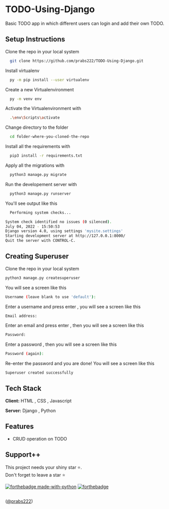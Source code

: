 # TODO-Using-Django

Basic TODO app in which different users can login and add their own TODO.


## Setup Instructions

Clone the repo in your local system

```bash
  git clone https://github.com/prabs222/TODO-Using-Django.git
```
Install virtualenv

```bash
  py -m pip install --user virtualenv
```
Create a new Virtualenvironment

```bash
  py -m venv env
```
Activate the Virtualenvironment with

```bash
  .\env\Scripts\activate
```
Change directory to the folder

```bash
  cd folder-where-you-cloned-the-repo
```
Install all the requirements with

```bash
  pip3 install -r requirements.txt
```
Apply all the migrations with 

```bash
  python3 manage.py migrate
```
Run the developement server with 

```bash
  python3 manage.py runserver
```
You'll see output like this
```bash
  Performing system checks...

System check identified no issues (0 silenced).
July 04, 2022 - 15:50:53
Django version 4.0, using settings 'mysite.settings'
Starting development server at http://127.0.0.1:8000/
Quit the server with CONTROL-C.
```

## Creating Superuser

Clone the repo in your local system

```bash
python3 manage.py createsuperuser
```
You will see a screen like this

```bash
Username (leave blank to use 'default'):
```
Enter a username and press enter , you will see a screen like this

```bash
Email address:
```
Enter an email and press enter , then you will see a screen like this

```bash
Password:
```
Enter a password , then you will see a screen like this

```bash
Password (again):
```
Re-enter the password and you are done! You will see a screen like this

```bash
Superuser created successfully
```

## Tech Stack

**Client:** HTML , CSS , Javascript

**Server:** Django , Python

## Features

- CRUD operation on TODO


## Support++

This project needs your shiny star ⭐.   
Don't forget to leave a star ⭐️

[![forthebadge made-with-python](http://ForTheBadge.com/images/badges/made-with-python.svg)](https://www.python.org/)  [![forthebadge](https://forthebadge.com/images/badges/built-with-love.svg)](https://forthebadge.com)


##
([@prabs222](https://github.com/prabs222))
